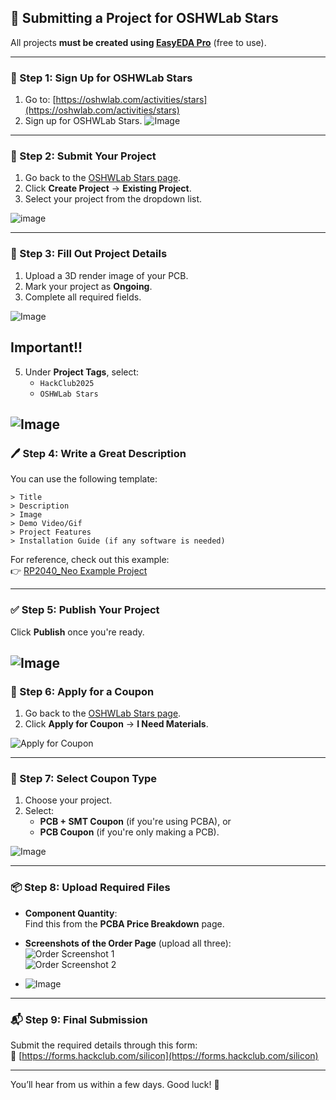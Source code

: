## 🚀 Submitting a Project for OSHWLab Stars

All projects **must be created using [EasyEDA Pro](https://pro.easyeda.com/)** (free to use).

---

### 📝 Step 1: Sign Up for OSHWLab Stars

1. Go to: [https://oshwlab.com/activities/stars](https://oshwlab.com/activities/stars)
2. Sign up for OSHWLab Stars.
![Image](https://hc-cdn.hel1.your-objectstorage.com/s/v3/9d709801c512b0679b3fd9a2cc18eaa3ca58a03e_pasted_image_20250624183524.png)
---

### 📁 Step 2: Submit Your Project

1. Go back to the [OSHWLab Stars page](https://oshwlab.com/activities/stars).
2. Click **Create Project** → **Existing Project**.
3. Select your project from the dropdown list.

![image](https://hc-cdn.hel1.your-objectstorage.com/s/v3/555937f6418ae4d3dfc6f22d3e423c16b2060cc7_pasted_image_20250624183904.png)

---

### 🧩 Step 3: Fill Out Project Details

1. Upload a 3D render image of your PCB.
2. Mark your project as **Ongoing**.
3. Complete all required fields.

![Image](https://hc-cdn.hel1.your-objectstorage.com/s/v3/63f6ac4bb640b1b1e237e6662930c458149491cd_pasted_image_20250624184432.png)

## Important!!

5. Under **Project Tags**, select:
   - `HackClub2025`
   - `OSHWLab Stars`


![Image](https://hc-cdn.hel1.your-objectstorage.com/s/v3/f11476756bb275a6ab1c786a5556eeacbdc4099f_pasted_image_20250624184508.png)
---

### 🖊️ Step 4: Write a Great Description

You can use the following template:

```
> Title  
> Description  
> Image  
> Demo Video/Gif  
> Project Features  
> Installation Guide (if any software is needed)
```

For reference, check out this example:  
👉 [RP2040_Neo Example Project](https://oshwlab.com/imbue.rudraksh2008/rp2040_neo)

---

### ✅ Step 5: Publish Your Project

Click **Publish** once you're ready.

![Image](https://hc-cdn.hel1.your-objectstorage.com/s/v3/6df456b2b3187cfa257803887e184019a64c0c99_pasted_image_20250624185511.png)
---

### 🎁 Step 6: Apply for a Coupon

1. Go back to the [OSHWLab Stars page](https://oshwlab.com/activities/stars).
2. Click **Apply for Coupon** → **I Need Materials**.

![Apply for Coupon](https://hc-cdn.hel1.your-objectstorage.com/s/v3/8b218cae1d42c61f44e525ce4910afab8b023677_pasted_image_20250624185839.png)

---

### 🧾 Step 7: Select Coupon Type

1. Choose your project.
2. Select:
   - **PCB + SMT Coupon** (if you're using PCBA), or
   - **PCB Coupon** (if you're only making a PCB).

![Image](https://hc-cdn.hel1.your-objectstorage.com/s/v3/1e6f5306a90a120754e1315184978b967f7fe909_pasted_image_20250624190550.png)

---

### 📦 Step 8: Upload Required Files


- **Component Quantity**:  
  Find this from the **PCBA Price Breakdown** page.

- **Screenshots of the Order Page** (upload all three):  
  ![Order Screenshot 1](https://hc-cdn.hel1.your-objectstorage.com/s/v3/9e03752c67dcc2e3e45e5daec207cebb490bee92_pasted_image_20250624191529.png)  
  ![Order Screenshot 2](https://hc-cdn.hel1.your-objectstorage.com/s/v3/1dfe68a853bcb8ba74864faff651e6f5f188aec5_pasted_image_20250624191530.png) 
- ![Image](https://hc-cdn.hel1.your-objectstorage.com/s/v3/50b86715c6d7cdfff6e34867513a79445cc99598_pasted_image_20250624191527.png)

---

### 📬 Step 9: Final Submission

Submit the required details through this form:  
🔗 [https://forms.hackclub.com/silicon](https://forms.hackclub.com/silicon)

---

You’ll hear from us within a few days. Good luck! 🎉

